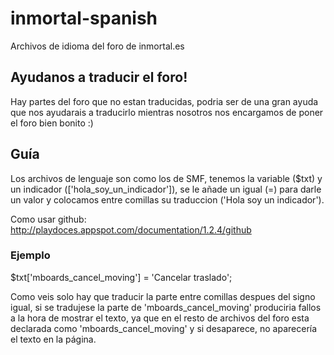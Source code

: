 # inmortal-spanish
Archivos de idioma del foro de inmortal.es

## Ayudanos a traducir el foro!
Hay partes del foro que no estan traducidas, podria ser de una gran ayuda que nos ayudarais a traducirlo mientras nosotros nos encargamos de poner el foro bien bonito :)

## Guía
Los archivos de lenguaje son como los de SMF, tenemos la variable ($txt) y un indicador (['hola_soy_un_indicador']), se le añade un igual (=) para darle un valor y colocamos entre comillas su traduccion ('Hola soy un indicador').

Como usar github: http://playdoces.appspot.com/documentation/1.2.4/github

### Ejemplo
$txt['mboards_cancel_moving'] = 'Cancelar traslado';

Como veis solo hay que traducir la parte entre comillas despues del signo igual, si se tradujese la parte de 'mboards_cancel_moving' produciria fallos a la hora de mostrar el texto, ya que en el resto de archivos del foro esta declarada como 'mboards_cancel_moving' y si desaparece, no aparecería el texto en la página.
